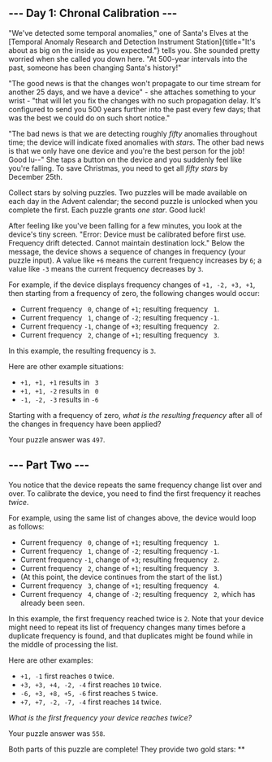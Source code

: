 
\-\-- Day 1: Chronal Calibration \-\--
--------------------------------------

\"We\'ve detected some temporal anomalies,\" one of Santa\'s Elves at
the [Temporal Anomaly Research and Detection Instrument
Station]{title="It's about as big on the inside as you expected."} tells
you. She sounded pretty worried when she called you down here. \"At
500-year intervals into the past, someone has been changing Santa\'s
history!\"

\"The good news is that the changes won\'t propagate to our time stream
for another 25 days, and we have a device\" - she attaches something to
your wrist - \"that will let you fix the changes with no such
propagation delay. It\'s configured to send you 500 years further into
the past every few days; that was the best we could do on such short
notice.\"

\"The bad news is that we are detecting roughly *fifty* anomalies
throughout time; the device will indicate fixed anomalies with *stars*.
The other bad news is that we only have one device and you\'re the best
person for the job! Good lu\--\" She taps a button on the device and you
suddenly feel like you\'re falling. To save Christmas, you need to get
all *fifty stars* by December 25th.

Collect stars by solving puzzles. Two puzzles will be made available on
each day in the Advent calendar; the second puzzle is unlocked when you
complete the first. Each puzzle grants *one star*. Good luck!

After feeling like you\'ve been falling for a few minutes, you look at
the device\'s tiny screen. \"Error: Device must be calibrated before
first use. Frequency drift detected. Cannot maintain destination lock.\"
Below the message, the device shows a sequence of changes in frequency
(your puzzle input). A value like `+6` means the current frequency
increases by `6`; a value like `-3` means the current frequency
decreases by `3`.

For example, if the device displays frequency changes of
`+1, -2, +3, +1`, then starting from a frequency of zero, the following
changes would occur:

-   Current frequency ` 0`, change of `+1`; resulting frequency ` 1`.
-   Current frequency ` 1`, change of `-2`; resulting frequency `-1`.
-   Current frequency `-1`, change of `+3`; resulting frequency ` 2`.
-   Current frequency ` 2`, change of `+1`; resulting frequency ` 3`.

In this example, the resulting frequency is `3`.

Here are other example situations:

-   `+1, +1, +1` results in ` 3`
-   `+1, +1, -2` results in ` 0`
-   `-1, -2, -3` results in `-6`

Starting with a frequency of zero, *what is the resulting frequency*
after all of the changes in frequency have been applied?

Your puzzle answer was `497`.

\-\-- Part Two \-\-- 
--------------------

You notice that the device repeats the same frequency change list over
and over. To calibrate the device, you need to find the first frequency
it reaches *twice*.

For example, using the same list of changes above, the device would loop
as follows:

-   Current frequency ` 0`, change of `+1`; resulting frequency ` 1`.
-   Current frequency ` 1`, change of `-2`; resulting frequency `-1`.
-   Current frequency `-1`, change of `+3`; resulting frequency ` 2`.
-   Current frequency ` 2`, change of `+1`; resulting frequency ` 3`.
-   (At this point, the device continues from the start of the list.)
-   Current frequency ` 3`, change of `+1`; resulting frequency ` 4`.
-   Current frequency ` 4`, change of `-2`; resulting frequency ` 2`,
    which has already been seen.

In this example, the first frequency reached twice is `2`. Note that
your device might need to repeat its list of frequency changes many
times before a duplicate frequency is found, and that duplicates might
be found while in the middle of processing the list.

Here are other examples:

-   `+1, -1` first reaches `0` twice.
-   `+3, +3, +4, -2, -4` first reaches `10` twice.
-   `-6, +3, +8, +5, -6` first reaches `5` twice.
-   `+7, +7, -2, -7, -4` first reaches `14` twice.

*What is the first frequency your device reaches twice?*

Your puzzle answer was `558`.

Both parts of this puzzle are complete! They provide two gold stars:
\*\*
